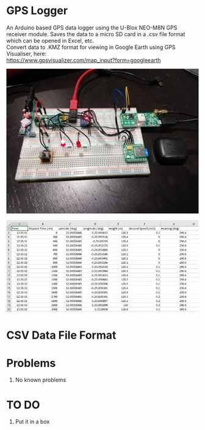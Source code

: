 # GPS Logger

An Arduino based GPS data logger using the U-Blox NEO-M8N GPS receiver module.
Saves the data to a micro SD card in a .csv file format which can be opened in Excel, etc. <br>
Convert data to .KMZ format for viewing in Google Earth using GPS Visualiser, here: <br>
https://www.gpsvisualizer.com/map_input?form=googleearth

![Image of GPS Logger prototype](https://github.com/AirspeedCode/GPS_Logger/blob/master/gps_proto.jpg)

![Image of CSV file format](https://github.com/AirspeedCode/GPS_Logger/blob/master/csv_format.PNG)

# CSV Data File Format


# Problems
1. No known problems

# TO DO
1. Put it in a box
